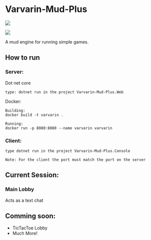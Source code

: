 # Varvarin-Mud-Plus
![](https://github.com/horvatic/Varvarin-Mud-Plus/workflows/Client/badge.svg)

![](https://github.com/horvatic/Varvarin-Mud-Plus/workflows/Server/badge.svg)

A mud engine for running simple games.

## How to run
### Server:
Dot net core
	
	type: dotnet run in the project Varvarin-Mud-Plus.Web
	
Docker:

	Building:
	docker build -t varvarin .	
	
	Running:
	docker run -p 8080:8080 --name varvarin varvarin
	
### Client:
	type dotnet run in the project Varvarin-Mud-Plus.Console
	
	Note: For the client the port must match the port on the server
	
## Current Session:
### Main Lobby
Acts as a text chat

## Comming soon:

- TicTacToe Lobby
- Much More!
